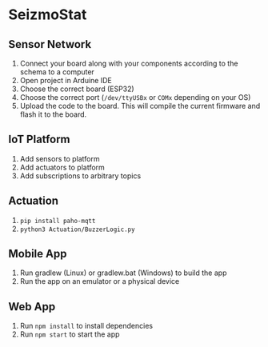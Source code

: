 # SeizmoStat

## Sensor Network
1. Connect your board along with your components according to the schema to a computer
2. Open project in Arduine IDE
3. Choose the correct board (ESP32)
4. Choose the correct port (`/dev/ttyUSBx` or `COMx` depending on your OS)
5. Upload the code to the board. This will compile the current firmware and flash it to the board.

## IoT Platform
1. Add sensors to platform
2. Add actuators to platform
3. Add subscriptions to arbitrary topics

## Actuation
1. `pip install paho-mqtt`
2. `python3 Actuation/BuzzerLogic.py`

## Mobile App
1. Run gradlew (Linux) or gradlew.bat (Windows) to build the app
2. Run the app on an emulator or a physical device

## Web App
1. Run `npm install` to install dependencies
2. Run `npm start` to start the app
